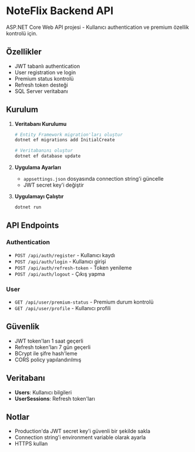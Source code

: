 # NoteFlix Backend API

ASP.NET Core Web API projesi - Kullanıcı authentication ve premium özellik kontrolü için.

## Özellikler

- JWT tabanlı authentication
- User registration ve login
- Premium status kontrolü
- Refresh token desteği
- SQL Server veritabanı

## Kurulum

1. **Veritabanı Kurulumu**
   ```bash
   # Entity Framework migration'ları oluştur
   dotnet ef migrations add InitialCreate
   
   # Veritabanını oluştur
   dotnet ef database update
   ```

2. **Uygulama Ayarları**
   - `appsettings.json` dosyasında connection string'i güncelle
   - JWT secret key'i değiştir

3. **Uygulamayı Çalıştır**
   ```bash
   dotnet run
   ```

## API Endpoints

### Authentication
- `POST /api/auth/register` - Kullanıcı kaydı
- `POST /api/auth/login` - Kullanıcı girişi
- `POST /api/auth/refresh-token` - Token yenileme
- `POST /api/auth/logout` - Çıkış yapma

### User
- `GET /api/user/premium-status` - Premium durum kontrolü
- `GET /api/user/profile` - Kullanıcı profili

## Güvenlik

- JWT token'ları 1 saat geçerli
- Refresh token'ları 7 gün geçerli
- BCrypt ile şifre hash'leme
- CORS policy yapılandırılmış

## Veritabanı

- **Users**: Kullanıcı bilgileri
- **UserSessions**: Refresh token'ları

## Notlar

- Production'da JWT secret key'i güvenli bir şekilde sakla
- Connection string'i environment variable olarak ayarla
- HTTPS kullan
